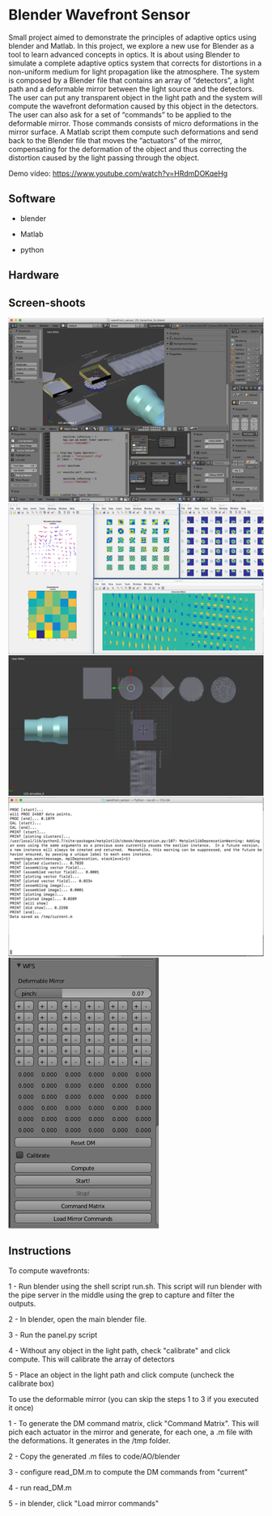 # Blender Wavefront Sensor

Small project aimed to demonstrate the principles of adaptive optics using blender and Matlab. In this project, we explore a new use for Blender as a tool to learn advanced concepts in optics. It is about using Blender to simulate a complete adaptive optics system that corrects for distortions in a non-uniform medium for light propagation like the atmosphere. The system is composed by a Blender file that contains an array of “detectors”, a light path and a deformable mirror between the light source and the detectors. The user can put any transparent object in the light path and the system will compute the wavefront deformation caused by this object in the detectors. The user can also ask for a set of “commands” to be applied to the deformable mirror. Those commands consists of micro deformations in the mirror surface. A Matlab script them compute such deformations and send back to the Blender file that moves the “actuators” of the mirror, compensating for the deformation of the object and thus correcting the distortion caused by the light passing through the object.

Demo vídeo: https://www.youtube.com/watch?v=HRdmDOKqeHg

## Software

- blender

- Matlab

- python

## Hardware

## Screen-shoots

![Screenshoot 1](/doc/homepage/blender.png?raw=true "Sample image 1")
![wavefront plots](/doc/homepage/plotsMatlab.png?raw=true "wavefront plots")
![optical devices](/doc/homepage/devices.png?raw=true "optical devices")
![pipe server interface](/doc/homepage/interface.png?raw=true "pipe server interface")
![blender panel](/doc/homepage/panel.png?raw=true "blender panel")

## Instructions

To compute wavefronts:

1 - Run blender using the shell script run.sh. This script will run blender with the pipe server in the middle using the grep to capture and filter the outputs.

2 - In blender, open the main blender file.

3 - Run the panel.py script

4 - Without any object in the light path, check "calibrate" and click compute. This will calibrate the array of detectors

5 - Place an object in the light path and click compute (uncheck the calibrate box)


To use the deformable mirror (you can skip the steps 1 to 3 if you executed it once)

1 - To generate the DM command matrix, click "Command Matrix". This will pich each actuator in the mirror and generate, for each one, a .m file with the deformations. It generates in the /tmp folder.

2 - Copy the generated .m files to code/AO/blender

3 - configure read_DM.m to compute the DM commands from "current" 

4 - run read_DM.m 

5 - in blender, click "Load mirror commands"


